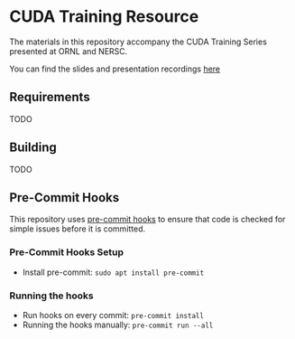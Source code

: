 # CUDA Training Resource
The materials in this repository accompany the CUDA Training Series presented at ORNL and NERSC.

You can find the slides and presentation recordings [here](https://www.olcf.ornl.gov/cuda-training-series/)

## Requirements

TODO

## Building

TODO

## Pre-Commit Hooks

This repository uses [pre-commit hooks](https://pre-commit.com/) to ensure that code is checked for simple issues before it is committed.

### Pre-Commit Hooks Setup

* Install pre-commit: `sudo apt install pre-commit`

### Running the hooks

* Run hooks on every commit: `pre-commit install`
* Running the hooks manually: `pre-commit run --all`
